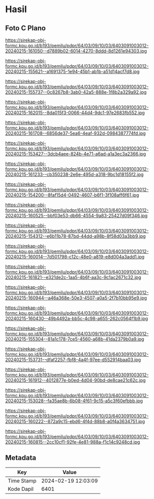 # Hasil

## Foto C Plano

https://sirekap-obj-formc.kpu.go.id/b193/pemilu/pdpr/64/03/09/10/03/6403091003012-20240215-161050--d7889b02-6014-4270-8ddd-8d1261e94303.jpg

https://sirekap-obj-formc.kpu.go.id/b193/pemilu/pdpr/64/03/09/10/03/6403091003012-20240215-155621--a1691375-1e94-45b1-ab1b-a51d14acf7d8.jpg

https://sirekap-obj-formc.kpu.go.id/b193/pemilu/pdpr/64/03/09/10/03/6403091003012-20240215-155737--0c8267b8-3ab0-42a5-888e-1f8b2a329a92.jpg

https://sirekap-obj-formc.kpu.go.id/b193/pemilu/pdpr/64/03/09/10/03/6403091003012-20240215-162015--8da015f3-0066-44d4-9dc1-97e2683fb552.jpg

https://sirekap-obj-formc.kpu.go.id/b193/pemilu/pdpr/64/03/09/10/03/6403091003012-20240215-161708--6856de37-5ea6-4eaf-932d-0984387774fd.jpg

https://sirekap-obj-formc.kpu.go.id/b193/pemilu/pdpr/64/03/09/10/03/6403091003012-20240215-153427--3dcb4aee-824b-4e71-a6ad-a1a3ec3a2366.jpg

https://sirekap-obj-formc.kpu.go.id/b193/pemilu/pdpr/64/03/09/10/03/6403091003012-20240215-161233--cb350238-2e6e-495d-a318-9bc1d18155f2.jpg

https://sirekap-obj-formc.kpu.go.id/b193/pemilu/pdpr/64/03/09/10/03/6403091003012-20240215-154200--8faf15d4-0492-4607-b6f1-3f108aff6f61.jpg

https://sirekap-obj-formc.kpu.go.id/b193/pemilu/pdpr/64/03/09/10/03/6403091003012-20240215-160525--bbf03e53-db66-4554-9a83-25427d09f346.jpg

https://sirekap-obj-formc.kpu.go.id/b193/pemilu/pdpr/64/03/09/10/03/6403091003012-20240215-154312--e6b11b78-87bd-44dd-a98b-8f58d03a3bb9.jpg

https://sirekap-obj-formc.kpu.go.id/b193/pemilu/pdpr/64/03/09/10/03/6403091003012-20240215-160014--7d501798-c12c-48e0-a819-e8d004a3add1.jpg

https://sirekap-obj-formc.kpu.go.id/b193/pemilu/pdpr/64/03/09/10/03/6403091003012-20240215-161821--e321de2c-1aa5-4b6f-aa3c-9c1ac2671c32.jpg

https://sirekap-obj-formc.kpu.go.id/b193/pemilu/pdpr/64/03/09/10/03/6403091003012-20240215-160944--a46a368e-50e3-4507-a0a5-2f7b10bb95e9.jpg

https://sirekap-obj-formc.kpu.go.id/b193/pemilu/pdpr/64/03/09/10/03/6403091003012-20240215-160430--49b4492a-bb5c-4c98-a655-262c0564f1b9.jpg

https://sirekap-obj-formc.kpu.go.id/b193/pemilu/pdpr/64/03/09/10/03/6403091003012-20240215-155304--81a1c178-7ce5-4560-a68b-41da2379b0a9.jpg

https://sirekap-obj-formc.kpu.go.id/b193/pemilu/pdpr/64/03/09/10/03/6403091003012-20240215-153731--dfaf2257-fbf8-4a4f-97ee-d552914baa03.jpg

https://sirekap-obj-formc.kpu.go.id/b193/pemilu/pdpr/64/03/09/10/03/6403091003012-20240215-161912--4012877e-b0ed-4d04-90bd-de8cae21c62c.jpg

https://sirekap-obj-formc.kpu.go.id/b193/pemilu/pdpr/64/03/09/10/03/6403091003012-20240215-153028--fa35ae8b-6b08-4f61-9c15-a5c3f60efbbb.jpg

https://sirekap-obj-formc.kpu.go.id/b193/pemilu/pdpr/64/03/09/10/03/6403091003012-20240215-160222--872a9c15-ebd6-4f4d-88b8-a0f4a3634751.jpg

https://sirekap-obj-formc.kpu.go.id/b193/pemilu/pdpr/64/03/09/10/03/6403091003012-20240215-160815--2cc10cf1-92fe-4e81-988a-f1c14c9248cd.jpg


## Metadata

| Key        | Value               |
| ---------- | ------------------- |
| Time Stamp | 2024-02-19 12:03:09 |
| Kode Dapil | 6401                |



